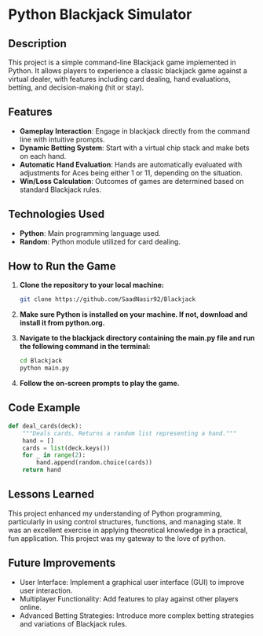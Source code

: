 # Python Blackjack Simulator

## Description
This project is a simple command-line Blackjack game implemented in Python. It allows players to experience a classic blackjack game against a virtual dealer, with features including card dealing, hand evaluations, betting, and decision-making (hit or stay).

## Features
- **Gameplay Interaction**: Engage in blackjack directly from the command line with intuitive prompts.
- **Dynamic Betting System**: Start with a virtual chip stack and make bets on each hand.
- **Automatic Hand Evaluation**: Hands are automatically evaluated with adjustments for Aces being either 1 or 11, depending on the situation.
- **Win/Loss Calculation**: Outcomes of games are determined based on standard Blackjack rules.

## Technologies Used
- **Python**: Main programming language used.
- **Random**: Python module utilized for card dealing.

## How to Run the Game
1. **Clone the repository to your local machine:**
   ```bash
   git clone https://github.com/SaadNasir92/Blackjack

2. **Make sure Python is installed on your machine. If not, download and install it from python.org.**

3. **Navigate to the blackjack directory containing the main.py file and run the following command in the terminal:**
   ```bash
   cd Blackjack
   python main.py

4. **Follow the on-screen prompts to play the game.**

## Code Example
```python
def deal_cards(deck):
    """Deals cards. Returns a random list representing a hand."""
    hand = []
    cards = list(deck.keys())
    for _ in range(2):
        hand.append(random.choice(cards))
    return hand
```
##  Lessons Learned
This project enhanced my understanding of Python programming, particularly in using control structures, functions, and managing state. It was an excellent exercise in applying theoretical knowledge in a practical, fun application. This project was my gateway to the love of python. 

## Future Improvements
- User Interface: Implement a graphical user interface (GUI) to improve user interaction.
- Multiplayer Functionality: Add features to play against other players online.
- Advanced Betting Strategies: Introduce more complex betting strategies and variations of Blackjack rules.